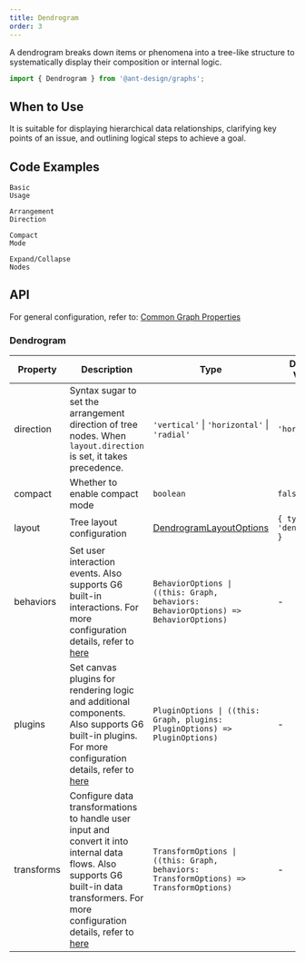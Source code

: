 ```yaml
---
title: Dendrogram
order: 3
---
```


A dendrogram breaks down items or phenomena into a tree-like structure to systematically display their composition or internal logic.

```js
import { Dendrogram } from '@ant-design/graphs';
```

## When to Use

It is suitable for displaying hierarchical data relationships, clarifying key points of an issue, and outlining logical steps to achieve a goal.

## Code Examples

<code id="demo-dendrogram-default" src="./demos/dendrogram/default.tsx" description="A simple demonstration.">Basic Usage</code>

<code id="demo-dendrogram-direction" src="./demos/dendrogram/direction.tsx" description="Use the syntax sugar `direction` to set the arrangement of child nodes as `vertical` or `radial`. If `direction` is not set, the default is `horizontal`. Note that the label placement will adjust based on the `direction`, but if `node.style.labelPlacement` is set, it takes precedence.">Arrangement Direction</code>

<code id="demo-dendrogram-compact" src="./demos/dendrogram/compact.tsx" description="Use the `compact` configuration for compact mode.">Compact Mode</code>

<code id="demo-dendrogram-collapse-expand" src="./demos/dendrogram/collapse-expand.tsx" description="Add G6's built-in CollapseExpand interaction, allowing nodes to expand/collapse on double-click. For more built-in interactions, refer to [here](https://g6.antv.antgroup.com/en/manual/core-concept/behavior).">Expand/Collapse Nodes</code>

## API

For general configuration, refer to: [Common Graph Properties](./graphs/overview#common-graph-properties)

### Dendrogram

| Property | Description | Type | Default Value |
| --- | --- | --- | --- |
| direction | Syntax sugar to set the arrangement direction of tree nodes. When `layout.direction` is set, it takes precedence. | `'vertical'` \| `'horizontal'` \| `'radial'` | `'horizontal'` |
| compact | Whether to enable compact mode | `boolean` | `false` |
| layout | Tree layout configuration | [DendrogramLayoutOptions](https://g6.antv.antgroup.com/en/api/layouts/dendrogram-layout) | `{ type: 'dendrogram' }` |
| behaviors | Set user interaction events. Also supports G6 built-in interactions. For more configuration details, refer to [here](https://g6.antv.antgroup.com/en/api/behaviors/brush-select) | `BehaviorOptions \| ((this: Graph, behaviors: BehaviorOptions) => BehaviorOptions)` | - |
| plugins | Set canvas plugins for rendering logic and additional components. Also supports G6 built-in plugins. For more configuration details, refer to [here](https://g6.antv.antgroup.com/en/api/plugins/background) | `PluginOptions \| ((this: Graph, plugins: PluginOptions) => PluginOptions)` | - |
| transforms | Configure data transformations to handle user input and convert it into internal data flows. Also supports G6 built-in data transformers. For more configuration details, refer to [here](https://g6.antv.antgroup.com/en/api/transforms/map-node-size) | `TransformOptions \| ((this: Graph, behaviors: TransformOptions) => TransformOptions)` | - |
